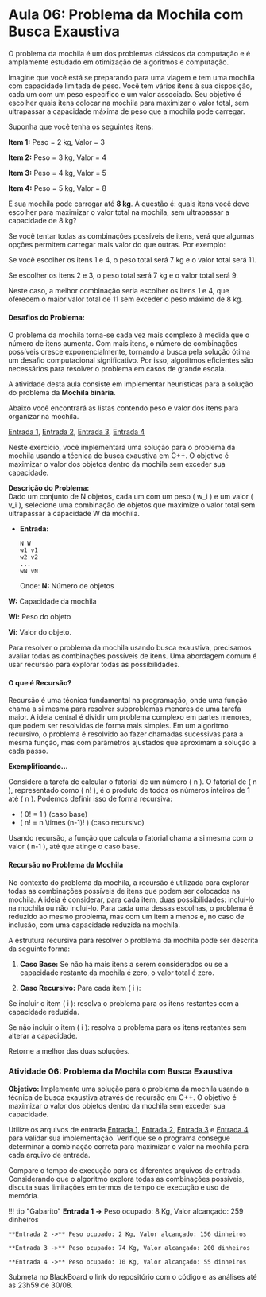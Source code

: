 # Aula 06: Problema da Mochila com Busca Exaustiva

O problema da mochila é um dos problemas clássicos da computação e é amplamente estudado em otimização de algoritmos e computação. 

Imagine que você está se preparando para uma viagem e tem uma mochila com capacidade limitada de peso. Você tem vários itens à sua disposição, cada um com um peso específico e um valor associado. Seu objetivo é escolher quais itens colocar na mochila para maximizar o valor total, sem ultrapassar a capacidade máxima de peso que a mochila pode carregar.

Suponha que você tenha os seguintes itens:

**Item 1:** Peso = 2 kg, Valor = $3$

**Item 2:** Peso = 3 kg, Valor = $4$

**Item 3:** Peso = 4 kg, Valor = $5$

**Item 4:** Peso = 5 kg, Valor = $8$

E sua mochila pode carregar até **8 kg**. A questão é: quais itens você deve escolher para maximizar o valor total na mochila, sem ultrapassar a capacidade de 8 kg?

Se você tentar todas as combinações possíveis de itens, verá que algumas opções permitem carregar mais valor do que outras. Por exemplo:

Se você escolher os itens 1 e 4, o peso total será 7 kg e o valor total será $11$.

Se escolher os itens 2 e 3, o peso total será 7 kg e o valor total será $9$.

Neste caso, a melhor combinação seria escolher os itens 1 e 4, que oferecem o maior valor total de $11$ sem exceder o peso máximo de 8 kg.

#### Desafios do Problema:

O problema da mochila torna-se cada vez mais complexo à medida que o número de itens aumenta. Com mais itens, o número de combinações possíveis cresce exponencialmente, tornando a busca pela solução ótima um desafio computacional significativo. Por isso, algoritmos eficientes são necessários para resolver o problema em casos de grande escala.

A atividade desta aula consiste em implementar heurísticas para a solução do problema da **Mochila binária**. 


Abaixo você encontrará as listas contendo peso e valor dos itens para organizar na mochila.

[Entrada 1](itens/in1.txt), [Entrada 2](itens/in2.txt), [Entrada 3](itens/in3.txt), [Entrada 4](itens/in4.txt) 

Neste exercício, você implementará uma solução para o problema da mochila usando a técnica de busca exaustiva em C++. O objetivo é maximizar o valor dos objetos dentro da mochila sem exceder sua capacidade. 

**Descrição do Problema:**  
Dado um conjunto de N objetos, cada um com um peso \( w_i \) e um valor \( v_i \), selecione uma combinação de objetos que maximize o valor total sem ultrapassar a capacidade W da mochila.

- **Entrada:**
  ```
  N W
  w1 v1
  w2 v2
  ...
  wN vN
  ```

  Onde:
**N:** Número de objetos

**W:** Capacidade da mochila 

**Wi:** Peso do objeto

**Vi:** Valor do objeto.

Para resolver o problema da mochila usando busca exaustiva, precisamos avaliar todas as combinações possíveis de itens. Uma abordagem comum é usar recursão para explorar todas as possibilidades.

#### O que é Recursão?

Recursão é uma técnica fundamental na programação, onde uma função chama a si mesma para resolver subproblemas menores de uma tarefa maior. A ideia central é dividir um problema complexo em partes menores, que podem ser resolvidas de forma mais simples. Em um algoritmo recursivo, o problema é resolvido ao fazer chamadas sucessivas para a mesma função, mas com parâmetros ajustados que aproximam a solução a cada passo.

**Exemplificando...**

Considere a tarefa de calcular o fatorial de um número \( n \). O fatorial de \( n \), representado como \( n! \), é o produto de todos os números inteiros de 1 até \( n \). Podemos definir isso de forma recursiva:
- \( 0! = 1 \) (caso base)
- \( n! = n \times (n-1)! \) (caso recursivo)

Usando recursão, a função que calcula o fatorial chama a si mesma com o valor \( n-1 \), até que atinge o caso base.

#### Recursão no Problema da Mochila

No contexto do problema da mochila, a recursão é utilizada para explorar todas as combinações possíveis de itens que podem ser colocados na mochila. A ideia é considerar, para cada item, duas possibilidades: incluí-lo na mochila ou não incluí-lo. Para cada uma dessas escolhas, o problema é reduzido ao mesmo problema, mas com um item a menos e, no caso de inclusão, com uma capacidade reduzida na mochila.

A estrutura recursiva para resolver o problema da mochila pode ser descrita da seguinte forma:

1. **Caso Base:** Se não há mais itens a serem considerados ou se a capacidade 
restante da mochila é zero, o valor total é zero.

2. **Caso Recursivo:** Para cada item \( i \):

Se incluir o item \( i \): resolva o problema para os itens restantes com a capacidade reduzida.

Se não incluir o item \( i \): resolva o problema para os itens restantes sem alterar a capacidade.

Retorne a melhor das duas soluções.

### Atividade 06: Problema da Mochila com Busca Exaustiva

**Objetivo:**
Implemente uma solução para o problema da mochila usando a técnica de busca exaustiva através de recursão em C++. O objetivo é maximizar o valor dos objetos dentro da mochila sem exceder sua capacidade.

Utilize os arquivos de entrada [Entrada 1](itens/in1.txt), [Entrada 2](itens/in2.txt), [Entrada 3](itens/in3.txt) e [Entrada 4](itens/in4.txt) para validar sua implementação. Verifique se o programa consegue determinar a combinação correta para maximizar o valor na mochila para cada arquivo de entrada.

Compare o tempo de execução para os diferentes arquivos de entrada. Considerando que o algoritmo explora todas as combinações possíveis, discuta suas limitações em termos de tempo de execução e uso de memória.


!!! tip "Gabarito"
    **Entrada 1 ->** Peso ocupado: 8 Kg, Valor alcançado: 259 dinheiros
    
    **Entrada 2 ->** Peso ocupado: 2 Kg, Valor alcançado: 156 dinheiros
    
    **Entrada 3 ->** Peso ocupado: 74 Kg, Valor alcançado: 200 dinheiros
    
    **Entrada 4 ->** Peso ocupado: 10 Kg, Valor alcançado: 55 dinheiros

Submeta no BlackBoard o link do repositório com o código e as análises até as 23h59 de 30/08. 